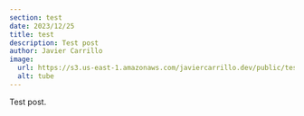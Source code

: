 ```yaml
---
section: test
date: 2023/12/25
title: test
description: Test post
author: Javier Carrillo
image:
  url: https://s3.us-east-1.amazonaws.com/javiercarrillo.dev/public/test-tube.webp
  alt: tube   
---
```


Test post.
